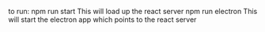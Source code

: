 

to run:
npm run start
    This will load up the react server
npm run electron
    This will start the electron app which points to the react server
